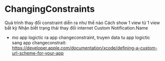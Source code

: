 # ChangingConstraints
Quá trình thay đổi constraint diễn ra như thế nào
Cách show 1 view từ 1 view bất kỳ
Nhận biết trạng thái thay đối internet
Custom Notification.Name
- mo app logictic ra app changeconstraint, truyen data tu app logictic sang app changeconstrait: https://developer.apple.com/documentation/xcode/defining-a-custom-url-scheme-for-your-app
